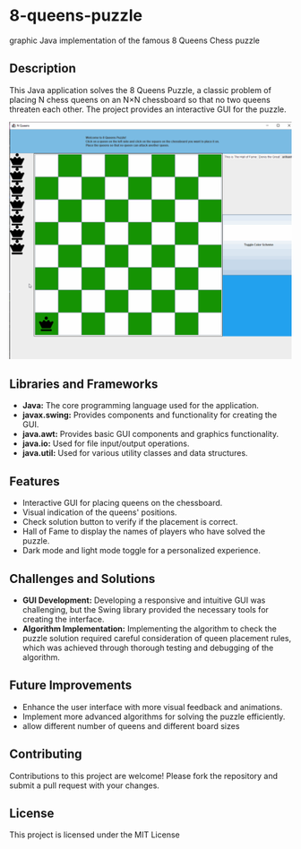 # 8-queens-puzzle
graphic Java implementation of the famous 8 Queens Chess puzzle 

## Description
This Java application solves the 8 Queens Puzzle, a classic problem of placing N chess queens on an N×N chessboard so that no two queens threaten each other. The project provides an interactive GUI for the puzzle.

<img src='https://github.com/notprowler/8-queens-puzzle/blob/main/8-Queens-Puzzle.gif' title='Video Walkthrough' width='900' alt='Video Walkthrough' />

## Libraries and Frameworks

- **Java:** The core programming language used for the application.
- **javax.swing:** Provides components and functionality for creating the GUI.
- **java.awt:** Provides basic GUI components and graphics functionality.
- **java.io:** Used for file input/output operations.
- **java.util:** Used for various utility classes and data structures.

## Features
- Interactive GUI for placing queens on the chessboard.
- Visual indication of the queens' positions.
- Check solution button to verify if the placement is correct.
- Hall of Fame to display the names of players who have solved the puzzle.
- Dark mode and light mode toggle for a personalized experience.

## Challenges and Solutions
- **GUI Development:** Developing a responsive and intuitive GUI was challenging, but the Swing library provided the necessary tools for creating the interface.
- **Algorithm Implementation:** Implementing the algorithm to check the puzzle solution required careful consideration of queen placement rules, which was achieved through thorough testing and debugging of the algorithm.

## Future Improvements
- Enhance the user interface with more visual feedback and animations.
- Implement more advanced algorithms for solving the puzzle efficiently.
- allow different number of queens and different board sizes
  
## Contributing
Contributions to this project are welcome! Please fork the repository and submit a pull request with your changes.

## License
This project is licensed under the MIT License 
